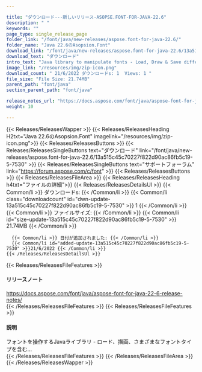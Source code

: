 ```yaml
---

title: "ダウンロード---新しいリリース-ASOPSE.FONT-FOR-JAVA-22.6"
description: " "
keywords: ""
page_type: single_release_page
folder_link: "/font/java/new-releases/aspose.font-for-java-22.6/"
folder_name: "Java 22.6のAsopsion.Font"
download_link: "/font/java/new-releases/aspose.font-for-java-22.6/13a515c45c70227f822d90ac86fb5c19-5-7530"
download_text: "ダウンロード"
intro_text: "Java library to manipulate fonts - Load, Draw & Save different font types includ..."
image_link: "/resources/img/zip-icon.png"
download_count: " 21/6/2022 ダウンロードs: 1  Views: 1 "
file_size: "File Size: 21.74MB"
parent_path: "font/java"
section_parent_path: "font/java"

release_notes_url: "https://docs.aspose.com/font/java/aspose-font-for-java-22-6-release-notes/"
weight: 10

---
```


{{< Releases/ReleasesWapper >}}
  {{< Releases/ReleasesHeading H2txt="Java 22.6のAsopsion.Font" imagelink="/resources/img/zip-icon.png">}}
  {{< Releases/ReleasesButtons >}}
    {{< Releases/ReleasesSingleButtons text="ダウンロード" link="/font/java/new-releases/aspose.font-for-java-22.6/13a515c45c70227f822d90ac86fb5c19-5-7530" >}}
    {{< Releases/ReleasesSingleButtons text="サポートフォーラム" link="https://forum.aspose.com/c/font" >}}
  {{< Releases/ReleasesButtons >}}
  {{< Releases/ReleasesFileArea >}}
    {{< Releases/ReleasesHeading h4txt="ファイルの詳細">}}
    {{< Releases/ReleasesDetailsUl >}}
      {{< Common/li >}} ダウンロードs: {{< /Common/li >}}
      {{< Common/li class="downloadcount" id="dwn-update-13a515c45c70227f822d90ac86fb5c19-5-7530" >}} 1 {{< /Common/li >}}
      {{< Common/li >}} ファイルサイズ: {{< /Common/li >}}
      {{< Common/li id="size-update-13a515c45c70227f822d90ac86fb5c19-5-7530" >}} 21.74MB {{< /Common/li >}}

      {{< Common/li >}} 日付が追加されました: {{< /Common/li >}}
      {{< Common/li id="added-update-13a515c45c70227f822d90ac86fb5c19-5-7530" >}}21/6/2022 {{< /Common/li >}}
    {{< /Releases/ReleasesDetailsUl >}}

  {{< Releases/ReleasesFileFeatures >}}
      <h4>リリースノート</h4><div><a href='https://docs.aspose.com/font/java/aspose-font-for-java-22-6-release-notes/'>https://docs.aspose.com/font/java/aspose-font-for-java-22-6-release-notes/</a></div>
  {{< /Releases/ReleasesFileFeatures >}}
  {{< Releases/ReleasesFileFeatures >}}
      <h4>説明</h4><div class="HTMLDescription">フォントを操作するJavaライブラリ - ロード、描画、さまざまなフォントタイプを含む...</div>
  {{< /Releases/ReleasesFileFeatures >}}
 {{< /Releases/ReleasesFileArea >}}
{{< /Releases/ReleasesWapper >}}


